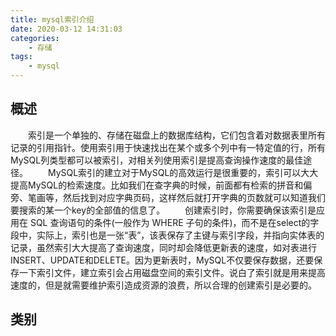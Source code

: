 ```yaml
---
title: mysql索引介绍
date: 2020-03-12 14:31:03
categories:
    - 存储
tags:
    - mysql
---
```


## 概述

　　索引是一个单独的、存储在磁盘上的数据库结构，它们包含着对数据表里所有记录的引用指针。使用索引用于快速找出在某个或多个列中有一特定值的行，所有MySQL列类型都可以被索引，对相关列使用索引是提高查询操作速度的最佳途径。
　　MySQL索引的建立对于MySQL的高效运行是很重要的，索引可以大大提高MySQL的检索速度。比如我们在查字典的时候，前面都有检索的拼音和偏旁、笔画等，然后找到对应字典页码，这样然后就打开字典的页数就可以知道我们要搜索的某一个key的全部值的信息了。
　　创建索引时，你需要确保该索引是应用在 SQL 查询语句的条件(一般作为 WHERE 子句的条件)，而不是在select的字段中，实际上，索引也是一张“表”，该表保存了主键与索引字段，并指向实体表的记录，虽然索引大大提高了查询速度，同时却会降低更新表的速度，如对表进行INSERT、UPDATE和DELETE。因为更新表时，MySQL不仅要保存数据，还要保存一下索引文件，建立索引会占用磁盘空间的索引文件。说白了索引就是用来提高速度的，但是就需要维护索引造成资源的浪费，所以合理的创建索引是必要的。

<!-- more -->

## 类别

